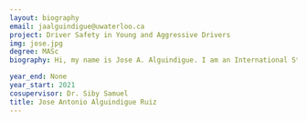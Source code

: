 ```yaml
---
layout: biography
email: jaalguindigue@uwaterloo.ca
project: Driver Safety in Young and Aggressive Drivers
img: jose.jpg
degree: MASc
biography: Hi, my name is Jose A. Alguindigue. I am an International Student doing a Master's in Systems Design Engineering at the University of Waterloo. Currently, I am on my second term and about to start my thesis. My current research interest is developing AI strategies to improve drivers safety on the road.

year_end: None
year_start: 2021
cosupervisor: Dr. Siby Samuel
title: Jose Antonio Alguindigue Ruiz
---
```

